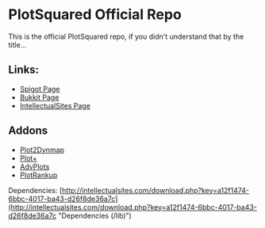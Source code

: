 PlotSquared Official Repo
==========================================================
This is the official PlotSquared repo, if you didn't understand that by the title... 

## Links: ##

- [Spigot Page](http://www.spigotmc.org/resources/plotsquared.1177/ "SpigotMc")
- [Bukkit Page](http://dev.bukkit.org/bukkit-plugins/plotsquared/ "Bukkit")
- [IntellectualSites Page](http://plotsquared.intellectualsites.com/ "IntellectualSites")

## Addons ##
- [Plot2Dynmap](http://www.spigotmc.org/resources/plot2dynmap.1292/ "Plot2Dynmap")
- [Plot+](http://www.spigotmc.org/resources/plotplus-plotweb.1595/ "Plot+")
- [AdvPlots](http://www.spigotmc.org/resources/advplots-%CE%B2.1500/ "AdvPlots")
- [PlotRankup](http://www.spigotmc.org/resources/plotrankup.1571/ "PlotRankup")

Dependencies:
[http://intellectualsites.com/download.php?key=a12f1474-6bbc-4017-ba43-d26f8de36a7c](http://intellectualsites.com/download.php?key=a12f1474-6bbc-4017-ba43-d26f8de36a7c "Dependencies (/lib)")